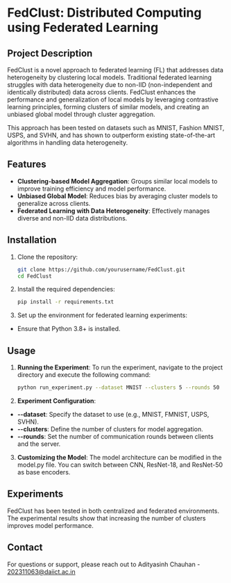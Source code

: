 # FedClust: Distributed Computing using Federated Learning

## Project Description

FedClust is a novel approach to federated learning (FL) that addresses data heterogeneity by clustering local models. Traditional federated learning struggles with data heterogeneity due to non-IID (non-independent and identically distributed) data across clients. FedClust enhances the performance and generalization of local models by leveraging contrastive learning principles, forming clusters of similar models, and creating an unbiased global model through cluster aggregation.

This approach has been tested on datasets such as MNIST, Fashion MNIST, USPS, and SVHN, and has shown to outperform existing state-of-the-art algorithms in handling data heterogeneity.

## Features

- **Clustering-based Model Aggregation**: Groups similar local models to improve training efficiency and model performance.
- **Unbiased Global Model**: Reduces bias by averaging cluster models to generalize across clients.
- **Federated Learning with Data Heterogeneity**: Effectively manages diverse and non-IID data distributions.

## Installation

1.  Clone the repository:

    ```bash
    git clone https://github.com/yourusername/FedClust.git
    cd FedClust
    ```

2.  Install the required dependencies:

    ```bash
    pip install -r requirements.txt
    ```

3.  Set up the environment for federated learning experiments:

- Ensure that Python 3.8+ is installed.

## Usage

1.  **Running the Experiment**: To run the experiment, navigate to the project directory and execute the following command:
    ```bash
    python run_experiment.py --dataset MNIST --clusters 5 --rounds 50
    ```
2.  **Experiment Configuration**:

- **--dataset**: Specify the dataset to use (e.g., MNIST, FMNIST, USPS, SVHN).
- **--clusters**: Define the number of clusters for model aggregation.
- **--rounds**: Set the number of communication rounds between clients and the server.

3. **Customizing the Model**: The model architecture can be modified in the model.py file. You can switch between CNN, ResNet-18, and ResNet-50 as base encoders.

## Experiments

FedClust has been tested in both centralized and federated environments. The experimental results show that increasing the number of clusters improves model performance.

## Contact

For questions or support, please reach out to Adityasinh Chauhan - [202311063@daiict.ac.in](202311063@daiict.ac.in)
